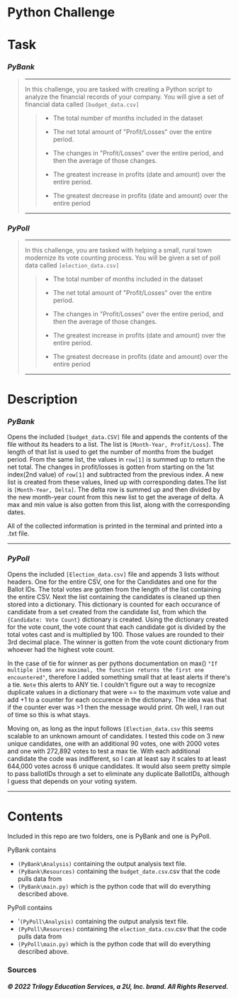 # Python Challenge

# Task
### *PyBank*
>----
>In this challenge, you are tasked with creating a Python script to analyze the financial records of your company. You will give a set of financial data called `[budget_data.csv]`
>>
  >>* The total number of months included in the dataset
>>
  >>* The net total amount of "Profit/Losses" over the entire period.
>>
  >>* The changes in "Profit/Losses" over the entire period, and then the average of those changes.
>>
  >>* The greatest increase in profits (date and amount) over the entire period.
>>
  >>* The greatest decrease in profits (date and amount) over the entire period
  >----
### *PyPoll*
>----
>In this challenge, you are tasked with helping a small, rural town modernize its vote counting process.
You will be given a set of poll data called `[election_data.csv]`
  >>* The total number of months included in the dataset
>>
  >>* The net total amount of "Profit/Losses" over the entire period.
>>
  >>* The changes in "Profit/Losses" over the entire period, and then the average of those changes.
>>
  >>* The greatest increase in profits (date and amount) over the entire period.
>>
  >>* The greatest decrease in profits (date and amount) over the entire period
  >----

  # Description
  
### *PyBank*

Opens the included `[budget_data.CSV]` file and appends the contents of the file without its headers to a list. The list is `[Month-Year, Profit/Loss]`. The length of that list is used to get the number of months from the budget period. From the same list, the values in `row[1]` is summed up to return the net total. The changes in profit/losses is gotten from starting on the 1st index(2nd value) of `row[1]` and subtracted from the previous index. A new list is created from these values, lined up with corresponding dates.The list is `[Month-Year, Delta]`.  The delta row is summed up and then divided by the new month-year count from this new list to get the average of delta. A max and min value is also gotten from this list, along with the corresponding dates. 

All of the collected information is printed in the terminal and printed into a .txt file.


----

### *PyPoll*
Opens the included `[Election_data.csv]` file and appends 3 lists without headers. One for the entire CSV, one for the Candidates and one for the Ballot IDs. The total votes are gotten from the length of the list containing the entire CSV. Next the list containing the candidates is cleaned up then stored into a dictionary. This dictionary is counted for each occurance of candidate from a set created from the candidate list, from which the `{Candidate: Vote Count}` dictionary is created. Using the dictionary created for the vote count, the vote count that each candidate got is divided by the total votes cast and is multiplied by 100. Those values are rounded to their 3rd decimal place. The winner is gotten from the vote count dictionary from whoever had the highest vote count. 

In the case of tie for winner as per pythons documentation on max() `"If multiple items are maximal, the function returns the first one encountered"`, therefore I added something small that at least alerts if there's a tie. `Note` this alerts to ANY tie. I couldn't figure out a way to recognize duplicate values in a dictionary that were == to the maximum vote value and add +1 to a counter for each occurence in the dictionary. The idea was that if the counter ever was >1 then the message would print. Oh well, I ran out of time so this is what stays. 

Moving on, as long as the input follows `[Election_data.csv` this seems scalable to an unknown amount of candidates. I tested this code on 3 new unique candidates, one with an additional 90 votes, one with 2000 votes and one with 272,892 votes to test a max tie. With each additional candidate the code was indifferent, so I can at least say it scales to at least 644,000 votes across 6 unique candidates. It would also seem pretty simple to pass ballotIDs through a set to eliminate any duplicate BallotIDs, although I guess that depends on your voting system. 

---
# Contents

Included in this repo are two folders, one is PyBank and one is PyPoll. 

PyBank contains
  * `(PyBank\Analysis)` containing the output analysis text file.
  * `(PyBank\Resources)` containing the `budget_date.csv`.csv that the code pulls data from
  * `(PyBank\main.py)` which is the python code that will do everything described above.
  
  PyPoll contains
  * '`(PyPoll\Analysis)` containing the output analysis text file.
  * `(PyPoll\Resources)` containing the `election_data.csv`.csv that the code pulls data from
  * `(PyPoll\main.py)` which is the python code that will do everything described above.


### Sources
##### © 2022 Trilogy Education Services, a 2U, Inc. brand. All Rights Reserved.
